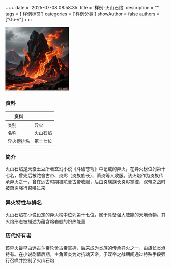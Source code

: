 +++
date = '2025-07-08 08:58:35'
title = '样例-火山石焰'
description = ""
tags = ['样例标签']
categories = ['样例分类']
showAuthor = false
authors = ["Gu-v"]
+++

<img alt="img" src="./huoshanshiyan.png" width="200px" />

### 资料

| 资料 |          |
| ---- | -------- |
| 类别 | 异火   |
| 名称 | 火山石焰 |
| 异火榜排名 | 第十七位       |


### 简介

火山石焰是天蚕土豆所著玄幻小说《斗破苍穹》中记载的异火，在异火榜位列第十七名，曾先后被陀舍古帝、炎烬（炎族族长）、萧炎等人收服。该火焰作为炎族传承异火之一，曾在远古时期被陀舍古帝收服，后由炎族族长炎烬掌控，双帝之战时被萧炎强行召唤过来 

### 异火特性与排名

火山石焰在小说设定的异火榜中位列第十七位，属于具备强大威能的天地奇物。其火焰形态被描述为蕴含熔岩般的炽热能量

### 历代持有者

该异火最早由远古斗帝陀舍古帝掌握，后来成为炎族的传承异火之一，由族长炎烬持有。在小说剧情后期，主角萧炎为对抗魂天帝，于双帝之战期间通过特殊手段强行召唤并控制了火山石焰
